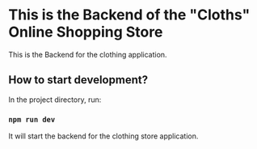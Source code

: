 # This is the Backend of the "Cloths" Online Shopping Store

This is the Backend for the clothing application.   

## How to start development?

In the project directory, run:

### `npm run dev`

It will start the backend for the clothing store application.
